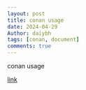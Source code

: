 ```yaml
---
layout: post
title: conan usage
date: 2024-04-29
Author: daiybh
tags: [conan, document]
comments: true
---
```




conan usage


[link](./conan-usage)